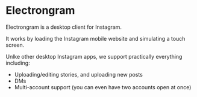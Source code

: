 # Electrongram

Electrongram is a desktop client for Instagram.

It works by loading the Instagram mobile website and simulating a touch screen.

Unlke other desktop Instagram apps, we support practically everything including:

* Uploading/editing stories, and uploading new posts
* DMs
* Multi-account support (you can even have two accounts open at once)

